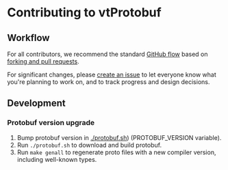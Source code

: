 # Contributing to vtProtobuf

## Workflow

For all contributors, we recommend the standard [GitHub flow](https://guides.github.com/introduction/flow/)
based on [forking and pull requests](https://guides.github.com/activities/forking/).

For significant changes, please [create an issue](https://github.com/aperturerobotics/vtprotobuf-lite/issues)
to let everyone know what you're planning to work on, and to track progress and design decisions.

## Development

### Protobuf version upgrade

1. Bump protobuf version in [./protobuf.sh](./protobuf.sh)) (PROTOBUF_VERSION variable).
1. Run `./protobuf.sh` to download and build protobuf.
1. Run `make genall` to regenerate proto files with a new compiler version, including well-known types.
